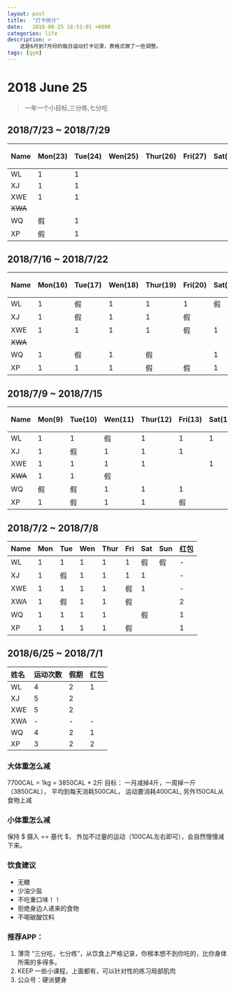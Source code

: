 ```yaml
---
layout: post
title:  "打卡统计"
date:   2018-06-25 18:51:01 +0800
categories: life
description: >
    这是6月到7月份的每日运动打卡记录，表格式做了一些调整。 
tags: [gym] 
---
```


# 2018 June 25
> 一年一个小目标,三分练,七分吃

## 2018/7/23  ~  2018/7/29

| Name | Mon(23) | Tue(24)  | Wen(25) | Thur(26)| Fri(27) | Sat(28) | Sun(29) | 红包|
|:----|:----|:----|:----|:----|:-----| ----|:-----|:--- |
| WL  |1|1|||||||
| XJ  |1|1|||||||
| XWE |1|1|||||||
| ~~XWA~~ | ||||||||
| WQ  |假|1|||||||
| XP  |假|1|||||||

## 2018/7/16  ~  2018/7/22

| Name | Mon(16) | Tue(17)  | Wen(18) | Thur(19)| Fri(20) | Sat(21) | Sun(22) | 红包|
|:----|:----|:----|:----|:----|:-----| ----|:-----|:--- |
| WL  |1|假|1|1|1|假||1|
| XJ  |1|假|1|1|假||1|1|
| XWE |1|1|1|1|假|1|假||
| ~~XWA~~ | ||||||||
| WQ  |1|假|1|假||1|1|1|
| XP  |1|1|1|假|假|1||1|

## 2018/7/9  ~  2018/7/15

| Name | Mon(9) | Tue(10)  | Wen(11) | Thur(12)| Fri(13) | Sat(14) | Sun(15) | 红包|
|:----|:----|:----|:----|:----|:-----| ----|:-----|:--- |
| WL  |1 |1|假|1|1|1|假||
| XJ  |1 |假|1|1|1|||1|
| XWE |1 |1|1|1||1|1||
| ~~XWA~~ |1 |1|假||||||
| WQ  |假|假 |1|1|1||1|1|
| XP  |1 |假|1|1|假|||2|

## 2018/7/2  ~  2018/7/8

| Name | Mon | Tue | Wen | Thur| Fri | Sat| Sun| 红包|
|:----|:----|:----|:----|:----|:-----| ----|:-----|:--- |
| WL  | 1 |1 |1 |1|1|假|假|-|
| XJ  | 1 |假 |1 |1|1|1||-|
| XWE | 1 |1 |1|1|假|1||-|
| XWA | 1 |假 |1 |1|假|||2|
| WQ  | 1 |1 |1 |1||假||1|
| XP  | 1 |1 |1 |1|假|||1|

## 2018/6/25  ~  2018/7/1


| 姓名 | 运动次数   | 假期 | 红包|
|:----|:----------|:------| --- |
| WL  | 4 | 2 | 1 |
| XJ  | 5 | 2 |  |
| XWE | 5 | 2 |  |
| XWA | - | - | - |
| WQ  | 4 | 2 | 1 |
| XP  | 3 | 2 | 2 |



### 大体重怎么减
7700CAL = 1kg = 3850CAL * 2斤
目标： 一月减掉4斤，一周掉一斤（3850CAL），
平均到每天消耗500CAL， 运动要消耗400CAL,  另外150CAL从食物上减

### 小体重怎么减
保持  $ 摄入 ==  基代 $， 外加不过量的运动（100CAL左右即可），会自然慢慢减下来。

### 饮食建议
 - 无糖
 - 少油少盐
 - 不吃重口味！！
 - 拒绝身边人递来的食物
 - 不喝碳酸饮料

### 推荐APP：
1. 薄菏
   “三分吃，七分练”，从饮食上严格记录，你根本想不到你吃的，比你身体所需的多得多。
2. KEEP
   一些小课程，上面都有，可以针对性的练习局部肌肉
3. 公众号：硬派健身
